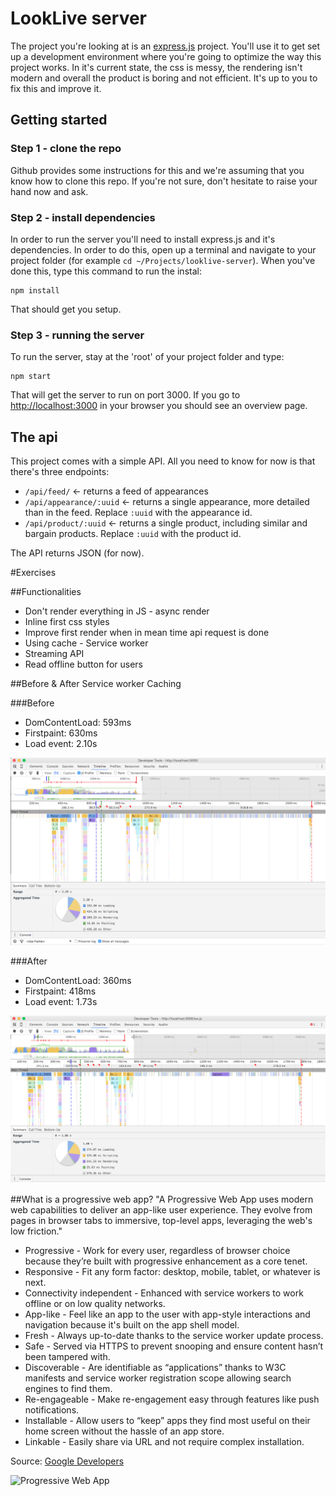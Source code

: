 # LookLive server

The project you're looking at is an [express.js](http://expressjs.com) project. You'll use it to get set up a development environment where you're
going to optimize the way this project works. In it's current state, the css is messy, the rendering isn't modern and
overall the product is boring and not efficient. It's up to you to fix this and improve it.

## Getting started

### Step 1 - clone the repo
Github provides some instructions for this and we're assuming that you know how to clone this repo. If you're not sure,
don't hesitate to raise your hand now and ask.

### Step 2 - install dependencies
In order to run the server you'll need to install express.js and it's dependencies. In order to do this, open up a 
terminal and navigate to your project folder (for example `cd ~/Projects/looklive-server`). When you've done this, type
this command to run the instal:

```
npm install
```

That should get you setup.

### Step 3 - running the server
To run the server, stay at the 'root' of your project folder and type:

```
npm start
```

That will get the server to run on port 3000. If you go to [http://localhost:3000](http://localhost:3000) in your browser
you should see an overview page.

## The api

This project comes with a simple API. All you need to know for now is that there's three endpoints:

* `/api/feed/` <- returns a feed of appearances
* `/api/appearance/:uuid` <- returns a single appearance, more detailed than in the feed. Replace `:uuid` with the 
appearance id.
* `/api/product/:uuid` <- returns a single product, including similar and bargain products. Replace `:uuid` with the 
product id.

The API returns JSON (for now).

#Exercises

##Functionalities
- Don't render everything in JS - async render
- Inline first css styles
- Improve first render when in mean time api request is done
- Using cache - Service worker
- Streaming API 
- Read offline button for users

##Before & After Service worker Caching

###Before
- DomContentLoad: 593ms
- Firstpaint: 630ms
- Load event: 2.10s

![Before SW](images/sw-before.jpg)

###After 
- DomContentLoad: 360ms
- Firstpaint: 418ms
- Load event: 1.73s 

![Before SW](images/sw-after.jpg)

##What is a progressive web app?
"A Progressive Web App uses modern web capabilities to deliver an app-like user experience. They evolve from pages in browser tabs to immersive, top-level apps, leveraging the web's low friction."

- Progressive - Work for every user, regardless of browser choice because they’re built with progressive enhancement as a core tenet.
- Responsive - Fit any form factor: desktop, mobile, tablet, or whatever is next.
- Connectivity independent - Enhanced with service workers to work offline or on low quality networks.
- App-like - Feel like an app to the user with app-style interactions and navigation because it's built on the app shell model.
- Fresh - Always up-to-date thanks to the service worker update process.
- Safe - Served via HTTPS to prevent snooping and ensure content hasn’t been tampered with.
- Discoverable - Are identifiable as “applications” thanks to W3C manifests and service worker registration scope allowing search engines to find them.
- Re-engageable - Make re-engagement easy through features like push notifications.
- Installable - Allow users to “keep” apps they find most useful on their home screen without the hassle of an app store.
- Linkable - Easily share via URL and not require complex installation.

Source: [Google Developers](https://developers.google.com/web/progressive-web-apps)

![Progressive Web App](https://addyosmani.com/assets/getting-started-pwa/pwa-general-ff-@1x.jpg)

